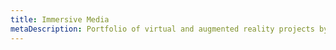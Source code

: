 ```yaml
---
title: Immersive Media
metaDescription: Portfolio of virtual and augmented reality projects by Nicholi Noah
---
```

